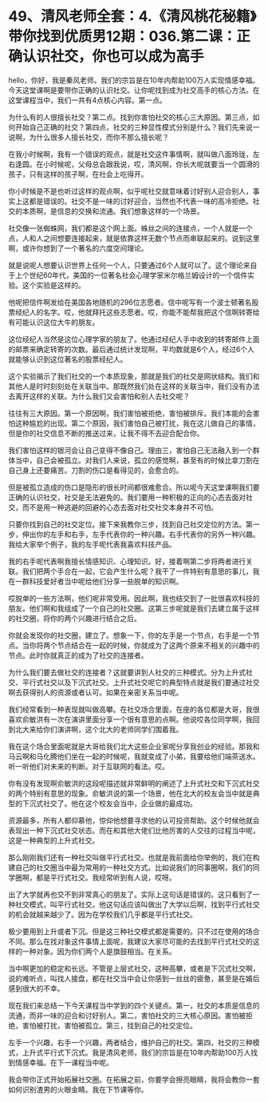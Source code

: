 # 49、清风老师全套：4.《清风桃花秘籍》带你找到优质男12期：036.第二课：正确认识社交，你也可以成为高手

hello，你好，我是秦风老师。我们的宗旨是在10年内帮助100万人实现情感幸福。今天这堂课啊是要带你正确的认识社交。让你呢找到成为社交高手的核心方法。在这堂课程当中，我们一共有4点核心内容。第一点。

为什么有的人很擅长社交？第二点。找到你害怕社交的核心三大原因。第三点，如何开始自己正确的社交？第四点，社交的三种显性模式分别是什么？我们先来说一说啊，为什么很多人擅长社交，而你不那么擅长呢？

在我小时候啊，我有一个错误的观点，就是社交这件事情啊，就叫做八面玲珑，左右逢圆。在小时候呢，父母总会跟我说，哎，清风啊，你长大呢就要当一个圆滑的孩子，只有这样的孩子啊，在社会上吃得开。

你小时候是不是也听过这样的观点啊，似乎呢社交就意味着讨好别人迎合别人，事实上这都是错误的。社交不是一味的讨好迎合，当然也不代表一味的高冷拒绝。社交的本质啊，是信息的交换和流通。我们想象这样的一个场景。

社交像一张蜘蛛网，我们都是这个网上面。蛛丝之间的连接点，一个人就是一个点，人和人之间想要连接起来，就是依靠这样无数个节点而串联起来的。说到这里啊，或许你想到了一个著名的六度空间理论。

就是说呢人想要认识世界上任何一个人，只要通过6个人就可以了。这个理论来自于上个世纪60年代，美国的一位著名社会心理学家米尔格兰姆设计的一个信件实验。这个实验是这样的。

他呢把信件啊发给在美国各地随机的296位志愿者。信中呢写有一个波士顿著名股票经纪人的名字。哎，他就拜托这些志愿者。哎，你能不能帮我把这个信啊转寄给有可能认识这位大牛的朋友。

这位经纪人当然是这位心理学家的朋友了。他通过经纪人手中收到的转寄邮件上面的邮票来确定转寄的次数。最后通过统计发现啊，平均数就是6个人，经过6个人就能够认识到这位著名的股票经纪人。

这个实验揭示了我们社交的一个本质现象，那就是我们的社交是网状结构。我们和其他人是时时刻刻处在关联当中。那既然我们处在这样的关联当中，我们没有办法去离开这样的关联。为什么我们又会害怕和别人去社交呢？

往往有三大原因。第一个原因啊，我们害怕被拒绝，害怕被排斥。我们本能的会害怕这种尴尬的出现。第二个原因，我们害怕自己被打扰，我在这儿做自己的事情，但是你的社交信息不断的推送过来，让我不得不去迎合配合你。

我们害怕这样的银河会让自己变得不像自己。理由三，害怕自己无法融入到一个群体当中，自己会被孤立。对我们人来说，孤立的感觉啊，甚至有的时候比拿刀割在自己身上还要痛苦。刀割的伤口是看得见的，会愈合的。

但是被孤立造成的伤口是隐形的很长时间都很难愈合。所以呢今天这堂课啊我们要正确的认识社交，社交是无法避免的。我们要用一种积极的正向的心态去面对社交，而不是用一种逃避的回避的心态去面对社交社交本身并不可怕。

只要你找到自己的社交定位。接下来我教你三步，找到自己社交定位的方法。第一步，伸出你的左手和右手，左手代表你的一种兴趣。右手代表你的另外一种兴趣。我给大家举个例子，我的左手呢代表我喜欢科技产品。

我的右手呢代表啊我擅长情感知识、心理知识。好，接着啊第二步将两者进行关联。我们把两个手合在一起，它会产生什么呢？我干了一件特别有意思的事儿，我在一群科技爱好者当中呢给他们分享一些脱单的知识啊。

哎脱单的一些方法啊，他们呢非常受用。因此啊，我也结交到了一批很喜欢科技的朋友。他们啊和我组成了一个自己的社交圈。这第三步呢就是我们去建立属于这样的社交圈，将你的两个兴趣进行结合之后。

你就会发现你的社交圈，建立了。想象一下，你的左手是一个节点，右手是一个节点。当你将两个节点结合在一起的时候，你就成为了这两个原来不相关的兴趣中的节点。此时你就真正的成为了社交的连接者。

为什么我们要去做社交的连接者？这就要讲到人社交的三种模式。分为上升式社交、平行式社交以及下沉式社交。上升式社交呢它的典型特点就是我们要通过社交啊去获得别人的资源或者认可。如果在亲密关系当中呢。

我们经常看到一种表现就叫做高攀。在社交场合里面，在座的各位都是大哥，我很喜欢俞敏洪有一次在演讲里面分享一个很有意思的点啊。他说哎各位同学啊，我回到北大来给你们演讲啊，这个北大的老师同学们围着我。

我在这个场合里面呢就是大哥给我们北大这些企业家呢分享我创业的经验。那我和马云啊和马化腾他们坐在一起的时候呢，我就变成了小弟，我要给他们端茶送水。听一听他们对未来的判断。对于互联网的看法。哎。

你有没有发现啊俞敏洪的这段呢描述就非常鲜明的阐述了上升式社交和下沉式社交的两个特别有意思的现象。俞敏洪说的第一个场景，他在北大的校友会当中就是典型的下沉式社交了。他在这个校友会当中，企业做的最成功。

资源最多，所有人都仰慕他，惊仰他想要寻求他的认可投资帮助。这个时候他就会表现出一种下沉式社交状态。而在和其他大佬们比他厉害的人交往的过程当中呢，这是一种典型的上升式社交。

那么刚刚我们还有一种社交叫做平行式社交。也就是我前面给你举例的，我们在构建自己的社交圈当中最为常用的一种社交方式。比如说我们的同事圈啊，我们的同学圈啊，都是平行式社交。我经常听到有人说，哎呀。

出了大学就再也交不到非常真心的朋友了。实际上这句话是错误的。这只看到了一种社交模式，叫平行式社交。他这句话应该叫做出了大学以后啊，找到平行式社交的机会就越来越少了。因为在学校我们几乎都是平行式社交。

极少要用到上升或者下沉。但是这三种社交模式都是需要的。只不过在使用的场合不同。那么在找对象这件事情上面呢，我建议大家尽可能的去找到平行式社交的这样的一种对象。因为你们两个人是旗鼓相当。在关系。

当中啊更加的稳定和长远。不管是上层式社交，这种高攀，或者是下沉式社交啊，说的难听点，叫找人接盘，都在社交当中会让你感到一丝丝的疲惫，甚至是在婚后感到很大的不幸。

现在我们来总结一下今天课程当中学到的四个关键点。第一，社交的本质是信息的流通，而非一味的迎合和讨好别人。第二，害怕社交的三大核心原因。害怕被拒绝，害怕被打扰，害怕被孤立。第三，找到自己的社交定位。

左手一个兴趣，右手一个兴趣，两者结合，维护自己的社交。第四，社交的三种模式，上升式平行式下沉式。我是清风老师，我们的宗旨是在10年内帮助100万人找到情感幸福。在下一课程当中呢。

我会带你正式开始拓展社交圈。在拓展之前，你要学会擦亮眼睛，我将会教你一套如何识别渣男的火眼金睛。我在下节课等你。

